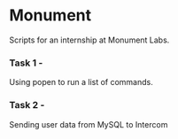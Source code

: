# Monument

Scripts for an internship at Monument Labs.


### Task 1 -

Using popen to run a list of commands.


### Task 2 -

Sending user data from MySQL to Intercom

